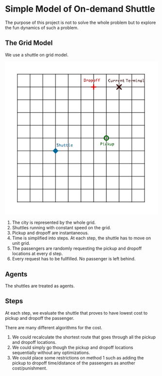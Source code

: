 # Simple Model of On-demand Shuttle

The purpose of this project is not to solve the whole problem but to explore the fun dynamics of such a problem.

## The Grid Model

We use a shuttle on grid model.

![](assets/grid.png)

1. The city is represented by the whole grid.
2. Shuttles running with constant speed on the grid.
3. Pickup and dropoff are instantaneous.
4. Time is simplified into steps. At each step, the shuttle has to move on unit grid.
5. The passengers are randomly requesting the pickup and dropoff locations at every d step.
6. Every request has to be fullfilled. No passenger is left behind.

## Agents

The shuttles are treated as agents.

## Steps

At each step, we evaluate the shuttle that proves to have lowest cost to pickup and dropoff the passenger.

There are many different algorithms for the cost.

1. We could recalculate the shortest route that goes through all the pickup and dropoff locations.
2. We could simply go though the pickup and dropoff locations sequentially without any optimizations.
3. We could place some restrictions on method 1 such as adding the pickup to dropoff time/distance of the passengers as another cost/punishment.